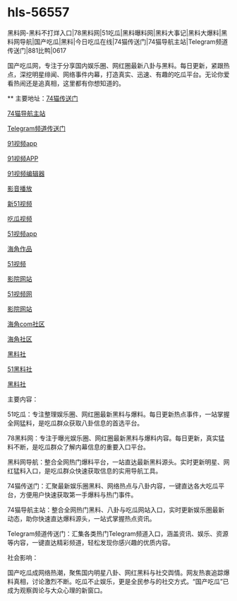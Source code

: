 # hls-56557
黑料网-黑料不打烊入口|78黑料网|51吃瓜|黑料曝料网|黑料大事记|黑料大爆料|黑料网导航|国产吃瓜|黑料|今日吃瓜在线|74猫传送门|74猫导航主站|Telegram频道传送门|881比鸭|0617

国产吃瓜网，专注于分享国内娱乐圈、网红圈最新八卦与黑料。每日更新，紧跟热点，深挖明星绯闻、网络事件内幕，打造真实、迅速、有趣的吃瓜平台。无论你爱看热闹还是追真相，这里都有你想知道的。

** 主要地址：<a href="https://74mao.com/">74猫传送门</a>

<a href="https://74mao.com/">74猫导航主站</a>

<a href="https://74mao.com/">Telegram频道传送门</a>

<a href="https://hj-167.pages.dev/">91视频app</a>

<a href="https://hj-170.pages.dev/">91视频APP</a>

<a href="https://hj-175.pages.dev/">91视频编辑器</a>

<a href="https://hj-177.pages.dev/">影音播放</a>

<a href="https://hj-188.pages.dev/">新51视频</a>

<a href="https://hj-193.pages.dev/">吃瓜视频</a>

<a href="https://hj-195.pages.dev/">51视频app</a>

<a href="https://hj-197.pages.dev/">海角作品</a>

<a href="https://hj-210.pages.dev/">51视频</a>

<a href="https://hj-213.pages.dev/">影院网站</a>

<a href="https://hj-1301.pages.dev/">51视频网</a>

<a href="https://hj-218.pages.dev/">影院网站</a>

<a href="https://hj-219.pages.dev/">海角com社区</a>

<a href="https://hj-224.pages.dev/">海角社区</a>

<a href="https://hls-15.pages.dev/">黑料社</a>

<a href="https://hls-17.pages.dev/">51黑料社</a>

<a href="https://hls-19.pages.dev/">黑料社</a>

主要内容：

51吃瓜：专注整理娱乐圈、网红圈最新黑料与爆料。每日更新热点事件，一站掌握全网猛料，是吃瓜群众获取八卦信息的首选平台。

78黑料网：专注于曝光娱乐圈、网红圈最新黑料与爆料内容。每日更新，真实猛料不断，是吃瓜群众了解内幕信息的重要入口平台。

黑料网导航：整合全网热门爆料平台，一站直达最新黑料源头。实时更新明星、网红猛料入口，是吃瓜群众快速获取信息的实用导航工具。

74猫传送门：汇聚最新娱乐圈黑料、网络热点与八卦内容，一键直达各大吃瓜平台，方便用户快速获取第一手爆料与热门事件。

74猫导航主站：整合全网热门黑料、八卦与吃瓜网站入口，实时更新娱乐圈最新动态，助你快速直达爆料源头，一站式掌握热点资讯。

Telegram频道传送门：汇集各类热门Telegram频道入口，涵盖资讯、娱乐、资源等内容，一键直达精彩频道，轻松发现你感兴趣的优质内容。

社会影响：

国产吃瓜成网络热潮，聚焦国内明星八卦、网红黑料与社交舆情。网友热衷追踪爆料真相，讨论激烈不断。吃瓜不止娱乐，更是全民参与的社交方式。“国产吃瓜”已成为观察舆论与大众心理的新窗口。
